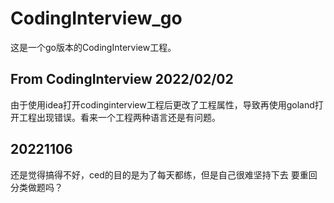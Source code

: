 # CodingInterview_go
这是一个go版本的CodingInterview工程。



## From CodingInterview 2022/02/02

由于使用idea打开codinginterview工程后更改了工程属性，导致再使用goland打开工程出现错误。看来一个工程两种语言还是有问题。

## 20221106
还是觉得搞得不好，ced的目的是为了每天都练，但是自己很难坚持下去
要重回分类做题吗？